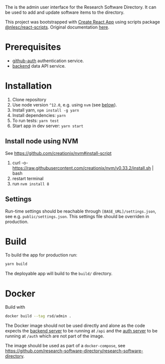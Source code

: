 The is the admin user interface for the Research Software Directory.
It can be used to add and update software items to the directory.

This project was bootstrapped with [Create React App](https://github.com/facebookincubator/create-react-app) using scripts package [@nlesc/react-scripts](https://github.com/NLeSC/create-react-app). Original documentation [here](https://github.com/NLeSC/create-react-app/blob/master/packages/react-scripts/template/README.md).

# Prerequisites

- [github-auth](/auth-github) authentication service.
- [backend](/backend) data API service.

# Installation

1.  Clone repository
2.  Use node version `^12.0`, e.g. using `nvm` (see [below](#install-node-using-nvm)).
3.  Install yarn, `npm install -g yarn`
4.  Install dependencies: `yarn`
5.  To run tests: `yarn test`
6.  Start app in dev server: `yarn start`

## Install node using NVM

See https://github.com/creationix/nvm#install-script

1.  curl -o- https://raw.githubusercontent.com/creationix/nvm/v0.33.2/install.sh | bash
2.  restart terminal
3.  run `nvm install 8`

## Settings

Run-time settings should be reachable through `[BASE_URL]/settings.json`, see e.g. `public/settings.json`.
This settings file should be overriden in production.

# Build

To build the app for production run:

```bash
yarn build
```

The deployable app will build to the `build/` directory.

# Docker

Build with

```bash
docker build --tag rsd/admin .
```

The Docker image should not be used directly and alone as the code expects the
[backend server](/backend) to be running at `/api` and the [auth
server](/auth-github) to be running at `/auth` which are not part of the image.

The image should be used as part of a `docker-compose`, see
https://github.com/research-software-directory/research-software-directory.
